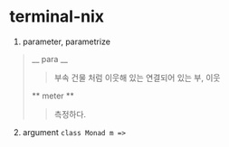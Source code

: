 # terminal-nix
1. parameter, parametrize
> __ para __
>> 부속 건물 처럼 이웃해 있는 연결되어 있는 
>> 부, 이웃
>
> ** meter **
>> 측정하다.

2. argument
```class Monad m =>```

